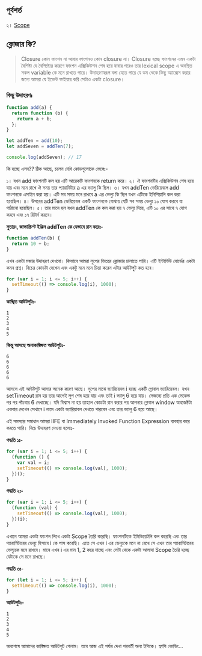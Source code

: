 ## পূর্বশর্ত

২। [Scope](../2.%20scope/README.md)

## ক্লোজার কি?

> Closure কোন ফাংশন না আবার ফাংশনও কোন closure না। Closure হচ্ছে ফাংশনের এমন একটা বৈশিষ্ট্য যে বৈশিষ্ট্যের কারণে ফাংশন এক্সিকিউশন শেষ হয়ে যাবার পরেও তার lexical scope এ অবস্থিত সকল variable কে মনে রাখতে পারে। উদাহরণস্বরূপ বলা যেতে পারে যে ডম থেকে কিছু অ্যাক্সেস করার জন্যে আমরা যে ইভেন্ট ফাইয়ার করি সেটাও একটা closure।

### কিছু উদাহরণঃ

```js
function add(a) {
  return function (b) {
    return a + b;
  };
}

let addTen = add(10);
let addSeven = addTen(7);

console.log(addSeven); // 17
```

কি হচ্ছে এসব?? ঠিক আছে, চলেন দেখি কোডগুলোকে ভেঙ্গেঃ-

১। যখন add ফাংশনটি কল হয় এটি আরেকটি ফাংশনকে return করে।
২। ঐ ফাংশনটির এক্সিকিউশন শেষ হয়ে যায় এবং মনে রাখে ঐ সময় তার প্যারামিটার a এর ভ্যালু কি ছিল।
৩। যখন addTen ভেরিয়েবলে add ফাংশনকে এসাইন করা হয়। এটি সব সময় মনে রাখবে a এর ভেল্যু কি ছিল যখন এটিকে ইনিশিয়ালি কল করা হয়েছিল।
৪। উপরের addTen ভেরিয়েবল একটি ফাংশনকে বোঝায় যেটি সব সময় ভেল্যু ১০ যোগ করবে যা পাঠানো হয়েছিল।
৫। তার মানে হল যখন addTen কে কল করা হয় ৭ ভেল্যু দিয়ে, এটি ১০ এর সাথে ৭ যোগ করবে এবং ১৭ রিটার্ন করবে।

**সুতারং, জাভাস্ক্রিপ্ট ইঞ্জিন addTen কে যেভাবে রান করেঃ-**

```js
function addTen(b) {
  return 10 + b;
}
```

এখন একটা মজার উদাহরণ দেখবো। কিভাবে আমরা লুপের ভিতরে ক্লোজার চালাতে পারি। এটি ইন্টার্ভিউ বোর্ডের একটা কমন প্রশ্ন। নিচের কোডটা দেখেন এবং একটু মনে মনে চিন্তা করেন এটার আউটপুট কত হবে।

```js
for (var i = 1; i <= 5; i++) {
  setTimeout(() => console.log(i), 1000);
}
```

**কাঙ্খিত আউটপুটঃ-**

```
1
2
3
4
5
```

**কিন্তু আসছে অনাকাঙ্ক্ষিত আউটপুটঃ-**

```
6
6
6
6
6
```

আসলে এই আউটপুট আসার অনেক কারণ আছে। লুপের মাঝে ভ্যারিয়েবল i হচ্ছে একটি গ্লোবাল ভ্যারিয়েবল। যখন setTimeout রান হয় তার আগেই লুপ শেষ হয়ে যায় এবং তাই i ভ্যালু 6 হয়ে যায়। সেজন্যে প্রতি এক সেকেন্ড পর পর পাঁচবার 6 দেখাচ্ছে। যদি বিশ্বাস না হয় তাহলে কোডটা রান করার পর আপনার গ্লোবাল window অবজেক্টটা একবার দেখেন সেখানে i নামে একটা ভ্যারিয়াবল দেখতে পারবেন এবং তার ভ্যালু 6 হয়ে আছে।

এই সমস্যার সমাধান আমরা IIFE বা Immediately Invoked Function Expression ব্যবহার করে করতে পারি। নিচে উদাহরণ দেওয়া হলোঃ-

**পদ্ধতি ১ঃ-**

```js
for (var i = 1; i <= 5; i++) {
  (function () {
    var val = i;
    setTimeout(() => console.log(val), 1000);
  })();
}
```

**পদ্ধতি ২ঃ-**

```js
for (var i = 1; i <= 5; i++) {
  (function (val) {
    setTimeout(() => console.log(val), 1000);
  })(i);
}
```

এখানে আমরা একটা ফাংশন লিখে একটা Scope তৈরি করেছি। ফাংশনটিকে ইমিডিয়েটলি কল করেছি এবং তার প্যারামিটারের ভেল্যু হিসাবে i কে পাস করেছি। এতে সে এখন i এর ভেল্যুকে মনে না রেখে সে এখন তার প্যারামিটারের ভেল্যুকে মনে রাখবে। মানে এখন i এর মান 1, 2 করে যাচ্ছে এবং সেটা থেকে একটা আলাদা Scope তৈরি হচ্ছে যেটাকে সে মনে রাখছে।

**পদ্ধতি	৩ঃ-**

```js
for (let i = 1; i <= 5; i++) {
  setTimeout(() => console.log(i), 1000);
}
```

**আউটপুটঃ-**

```
1
2
3
4
5
```

অবশেষে আমাদের কাঙ্ক্ষিত আউটপুট পেলাম। তবে আজ এই পর্যন্ত দেখা পরবর্তী অন্য টপিকে। হ্যাপি কোডিং...
